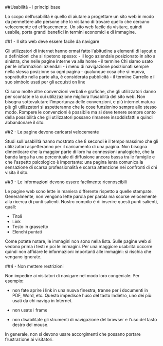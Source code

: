 ##Usabilità - I principi base

Lo scopo dell’usabilità è quello di aiutare a progettare un sito web in modo da permettere alle persone che lo visitano di trovare quello che cercano velocemente ed efficacemente. Un sito web facile da visitare, quindi usabile, porta grandi benefici in termini economici e di immagine.

##1 - Il sito web deve essere facile da navigare

Gli utilizzatori di internet hanno ormai fatto l'abitudine a elementi di layout e a definizioni che si ripetono spesso: - il logo aziendale posizionato in alto a sinistra, che nelle pagine interne va alla home - il termine Chi siamo usato per le informazioni aziendali - i menu di navigazione posizionati sempre nella stessa posizione su ogni pagina - qualunque cosa che si muova, soprattutto nella parte alta, è considerata pubblicità - il termine Carrello e il suo simbolo usati per gli acquisti on line

Ci sono molte altre convenzioni verbali e grafiche, che gli utilizzatori danno
per scontate e la cui utilizzazione migliora l’usabilità del sito web.
Non bisogna sottovalutare l’importanza delle convenzioni, e più internet matura più gli utilizzatori si aspetteranno che le cose funzionino sempre allo stesso modo. Rompere le convenzioni è possibile ma si deve tenere sempre conto della possibilità che gli utilizzatori possano rimanere insoddisfatti e quindi abbandonare il sito.

##2 - Le pagine devono caricarsi velocemente

Studi sull'usabilità hanno mostrato che 8 secondi è il tempo massimo che gli utilizzatori aspetteranno per il caricamento di una pagina. Non bisogna dimenticare che la maggior parte di loro ha connessioni analogiche, che la banda larga ha una percentuale di diffusione ancora bassa tra le famiglie e che l'aspetto psicologico è importante: una pagina lenta comunica la sensazione di scarsa professionalità e scarsa attenzione nei confronti di chi visita il sito.

##3 - Le informazioni devono essere facilmente riconoscibili

Le pagine web sono lette in maniera differente rispetto a quelle stampate. Generalmente, non vengono lette parola per parola ma scorse velocemente alla ricerca di punti salienti. Nostro compito è di inserire questi punti salienti, quali:

- Titoli
- Link
- Testo in grassetto
- Elenchi puntati

Come potete notare, le immagini non sono nella lista. Sulle pagine web si vedono prima i testi e poi le immagini. Per una maggiore usabilità occorre quindi non affidare le informazioni importanti alle immagini: si rischia che vengano ignorate.

##4 - Non mettere restrizioni

Non impedire ai visitatori di navigare nel modo loro congeniale. Per esempio:

- non fate aprire i link in una nuova finestra, tranne per i documenti in PDF, Word, etc. Questo impedisce l'uso del tasto Indietro, uno dei più usati da chi naviga in Internet.

- non usate i frame

- non disabilitate gli strumenti di navigazione del browser e l'uso del tasto destro del mouse.

In generale, non si devono usare accorgimenti che possano portare frustrazione
ai visitatori. 